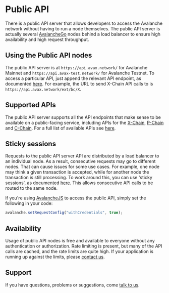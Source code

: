 # Public API

There is a public API server that allows developers to access the Avalanche network without having to run a node themselves. The public API server is actually several [AvalancheGo](https://github.com/ava-labs/avalanchego) nodes behind a load balancer to ensure high availability and high request throughput.

## Using the Public API nodes

The public API server is at `https://api.avax.network/` for Avalanche Mainnet and `https://api.avax-test.network/` for Avalanche Testnet. To access a particular API, just append the relevant API endpoint, as documented [here](../avalanchego-apis/issuing-api-calls.md). For example, the URL to send X-Chain API calls to is `https://api.avax.network/ext/bc/X`.

## Supported APIs

The public API server supports all the API endpoints that make sense to be available on a public-facing service, including APIs for the [X-Chain](../avalanchego-apis/exchange-chain-x-chain-api.mdx), [P-Chain](../avalanchego-apis/platform-chain-p-chain-api.md) and [C-Chain](../avalanchego-apis/contract-chain-c-chain-api.md). For a full list of available APIs see [here](../avalanchego-apis/).

## Sticky sessions

Requests to the public API server API are distributed by a load balancer to an individual node. As a result, consecutive requests may go to different nodes. That can cause issues for some use cases. For example, one node may think a given transaction is accepted, while for another node the transaction is still processing. To work around this, you can use 'sticky sessions', as documented [here](https://developer.mozilla.org/en-US/docs/Web/API/Request/credentials). This allows consecutive API calls to be routed to the same node.

If you're using [AvalancheJS](avalanchejs/) to access the public API, simply set the following in your code:

```javascript
avalanche.setRequestConfig("withCredentials", true);
```

## Availability

Usage of public API nodes is free and available to everyone without any authentication or authorization. Rate limiting is present, but many of the API calls are cached, and the rate limits are quite high. If your application is running up against the limits, please [contact us](https://chat.avalabs.org).

## Support

If you have questions, problems or suggestions, come [talk to us](https://chat.avalabs.org/).

